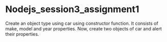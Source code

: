 # Nodejs_session3_assignment1
Create an object type using car using constructor function. It consists of make, model and year properties. Now, create two objects of car and alert their properties.
